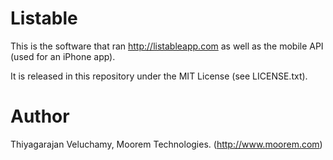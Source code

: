 # Listable

This is the software that ran http://listableapp.com as well as the mobile API (used for an iPhone app).

It is released in this repository under the MIT License (see LICENSE.txt).

# Author

Thiyagarajan Veluchamy, Moorem Technologies. (http://www.moorem.com)
